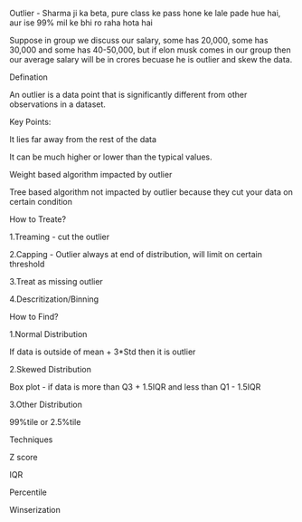 Outlier - Sharma ji ka beta, pure class ke pass hone ke lale pade hue hai, aur ise 99% mil ke bhi ro raha hota hai

Suppose in group we discuss our salary, some has 20,000, some has 30,000 and some has 40-50,000, 
but if elon musk comes in our group then our average salary will be in crores becuase he is outlier and skew the data.

Defination

An outlier is a data point that is significantly different from other observations in a dataset.

Key Points:

It lies far away from the rest of the data

It can be much higher or lower than the typical values.



Weight based algorithm impacted by outlier

Tree based algorithm not impacted by outlier because they cut your data on certain condition

How to Treate?

1.Treaming - cut the outlier

2.Capping - Outlier always at end of distribution, will limit on certain threshold

3.Treat as missing outlier

4.Descritization/Binning


How to Find?

1.Normal Distribution

If data is outside of mean + 3*Std then it is outlier

2.Skewed Distribution

Box plot - if data is more than Q3 + 1.5IQR and less than Q1 - 1.5IQR

3.Other Distribution

99%tile or 2.5%tile 

Techniques

Z score

IQR

Percentile

Winserization

